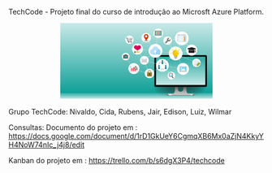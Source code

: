 TechCode - Projeto final do curso de introdução ao Microsft Azure Platform.

<p align="center">
  <img width="300" src="img/banner-techcode.jpg">
</p>

Grupo TechCode:
Nivaldo, 
Cida, 
Rubens, 
Jair, 
Edison, 
Luiz,
Wilmar

Consultas: 
Documento do projeto em : https://docs.google.com/document/d/1rD1GkUeY6CgmqXB6Mx0aZjN4KkyYH4NoW74nIc_j4j8/edit

Kanban do projeto em : https://trello.com/b/s6dgX3P4/techcode
